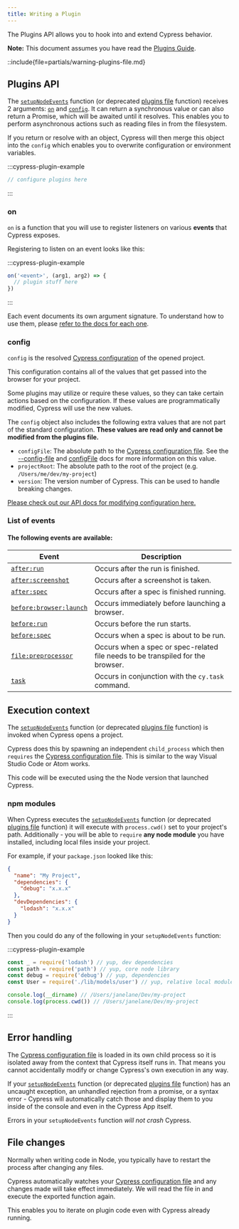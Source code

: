```yaml
---
title: Writing a Plugin
---
```


The Plugins API allows you to hook into and extend Cypress behavior.

<Alert type="info">

**Note:** This document assumes you have read the
[Plugins Guide](/guides/tooling/plugins-guide).

</Alert>

::include{file=partials/warning-plugins-file.md}

## Plugins API

The [`setupNodeEvents`](/guides/references/configuration#setupNodeEvents)
function (or deprecated
[plugins file](/guides/references/legacy-configuration#Plugins) function)
receives 2 arguments: [`on`](#on) and [`config`](#config). It can return a
synchronous value or can also return a Promise, which will be awaited until it
resolves. This enables you to perform asynchronous actions such as reading files
in from the filesystem.

If you return or resolve with an object, Cypress will then merge this object
into the `config` which enables you to overwrite configuration or environment
variables.

:::cypress-plugin-example

```javascript
// configure plugins here
```

:::

### on

`on` is a function that you will use to register listeners on various **events**
that Cypress exposes.

Registering to listen on an event looks like this:

:::cypress-plugin-example

```javascript
on('<event>', (arg1, arg2) => {
  // plugin stuff here
})
```

:::

Each event documents its own argument signature. To understand how to use them,
please [refer to the docs for each one](#List-of-events).

### config

`config` is the resolved
[Cypress configuration](/guides/references/configuration) of the opened project.

This configuration contains all of the values that get passed into the browser
for your project.

Some plugins may utilize or require these values, so they can take certain
actions based on the configuration. If these values are programmatically
modified, Cypress will use the new values.

<Alert type="warning">

The `config` object also includes the following extra values that are not part
of the standard configuration. **These values are read only and cannot be
modified from the plugins file.**

- `configFile`: The absolute path to the
  [Cypress configuration file](/guides/references/configuration). See the
  [--config-file](guides/guides/command-line#cypress-open) and
  [configFile](guides/guides/module-api) docs for more information on this
  value.
- `projectRoot`: The absolute path to the root of the project (e.g.
  `/Users/me/dev/my-project`)
- `version`: The version number of Cypress. This can be used to handle breaking
  changes.

</Alert>

[Please check out our API docs for modifying configuration here.](/api/plugins/configuration-api)

### List of events

#### The following events are available:

| Event                                                      | Description                                                                     |
| ---------------------------------------------------------- | ------------------------------------------------------------------------------- |
| [`after:run`](/api/plugins/after-run-api)                  | Occurs after the run is finished.                                               |
| [`after:screenshot`](/api/plugins/after-screenshot-api)    | Occurs after a screenshot is taken.                                             |
| [`after:spec`](/api/plugins/after-spec-api)                | Occurs after a spec is finished running.                                        |
| [`before:browser:launch`](/api/plugins/browser-launch-api) | Occurs immediately before launching a browser.                                  |
| [`before:run`](/api/plugins/before-run-api)                | Occurs before the run starts.                                                   |
| [`before:spec`](/api/plugins/before-spec-api)              | Occurs when a spec is about to be run.                                          |
| [`file:preprocessor`](/api/plugins/preprocessors-api)      | Occurs when a spec or spec-related file needs to be transpiled for the browser. |
| [`task`](/api/commands/task)                               | Occurs in conjunction with the `cy.task` command.                               |

## Execution context

The [`setupNodeEvents`](/guides/references/configuration#setupNodeEvents)
function (or deprecated
[plugins file](/guides/references/legacy-configuration#Plugins) function) is
invoked when Cypress opens a project.

Cypress does this by spawning an independent `child_process` which then
`requires` the [Cypress configuration file](/guides/references/configuration).
This is similar to the way Visual Studio Code or Atom works.

This code will be executed using the the Node version that launched Cypress.

### npm modules

When Cypress executes the
[`setupNodeEvents`](/guides/references/configuration#setupNodeEvents) function
(or deprecated [plugins file](/guides/references/legacy-configuration#Plugins)
function) it will execute with `process.cwd()` set to your project's path.
Additionally - you will be able to `require` **any node module** you have
installed, including local files inside your project.

For example, if your `package.json` looked like this:

```json
{
  "name": "My Project",
  "dependencies": {
    "debug": "x.x.x"
  },
  "devDependencies": {
    "lodash": "x.x.x"
  }
}
```

Then you could do any of the following in your `setupNodeEvents` function:

:::cypress-plugin-example

```js
const _ = require('lodash') // yup, dev dependencies
const path = require('path') // yup, core node library
const debug = require('debug') // yup, dependencies
const User = require('./lib/models/user') // yup, relative local modules

console.log(__dirname) // /Users/janelane/Dev/my-project
console.log(process.cwd()) // /Users/janelane/Dev/my-project
```

:::

## Error handling

The [Cypress configuration file](/guides/references/configuration) is loaded in
its own child process so it is isolated away from the context that Cypress
itself runs in. That means you cannot accidentally modify or change Cypress's
own execution in any way.

If your [`setupNodeEvents`](/guides/references/configuration#setupNodeEvents)
function (or deprecated
[plugins file](/guides/references/legacy-configuration#Plugins) function) has an
uncaught exception, an unhandled rejection from a promise, or a syntax error -
Cypress will automatically catch those and display them to you inside of the
console and even in the Cypress App itself.

Errors in your `setupNodeEvents` function _will not crash_ Cypress.

## File changes

Normally when writing code in Node, you typically have to restart the process
after changing any files.

Cypress automatically watches your
[Cypress configuration file](/guides/references/configuration) and any changes
made will take effect immediately. We will read the file in and execute the
exported function again.

This enables you to iterate on plugin code even with Cypress already running.

